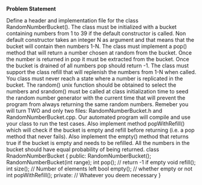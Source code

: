 **Problem Statement**

Define a header and implementation file for the class RandomNumberBucket(). The class must be initialized with a bucket containing numbers from 1 to 39 if the default constructor is called. Non default constructor takes an integer N as argument and that means that the bucket will contain then numbers 1-N. The class must implement a pop() method that will return a number chosen at random from the bucket. Once the number is returned in pop it must be extracted from the bucket. Once the bucket is drained of all numbers pop should return -1. The class must support the class refill that will replenish the numbers from 1-N when called. You class must never reach a state where a number is replicated in the bucket. The random() unix function should be obtained to select the numbers and srandom() must be called at class initialization time to seed the random number generator with the current time that will prevent the program from always returning the same random numbers. Remeber you will turn TWO and only two files: RandomNumberBucket.h and RandomNumberBucket.cpp. Our automated program will compile and use your class to run the test cases. Also implement method popWithRefill() which will check if the bucket is empty and refill before returning (i.e. a pop method that never fails). Also implement the empty() method that returns true if the bucket is empty and needs to be refilled.
All the numbers in the bucket should have equal probability of being returned.
class RnadomNumberBucket {
public:
    RandomNumberBucket();
    RandomNumberBucket(int range);
    int pop(); // return -1 if empty
    void refill();
    int size(); // Number of elements left
    bool empty(); // whether empty or not
    int popWithRefill();
private:
   // Whatever you deem necessary 
}
